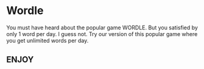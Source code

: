 # Wordle
You must have heard about the popular game WORDLE. But you satisfied by only 1 word per day. I guess not.
Try our version of this popular game where you get unlimited words per day.
## ENJOY 

